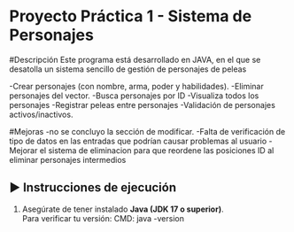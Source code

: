 # Proyecto Práctica 1 - Sistema de Personajes

#Descripción
Este programa está desarrollado en JAVA, en el que se desatolla un sistema sencillo de gestión de personajes de peleas

-Crear personajes (con nombre, arma, poder y habilidades).
-Eliminar personajes del vector.
-Busca personajes por ID
-Visualiza todos los personajes
-Registrar peleas entre personajes
-Validación de personajes activos/inactivos.

#Mejoras
-no se concluyo la sección de modificar.
-Falta de verificación de tipo de datos en las entradas que podrían causar problemas al usuario
-Mejorar el sistema de eliminacion para que reordene las posiciones ID al eliminar personajes intermedios

## ▶️ Instrucciones de ejecución
1. Asegúrate de tener instalado **Java (JDK 17 o superior)**.  
   Para verificar tu versión:
   CMD:
   java -version
